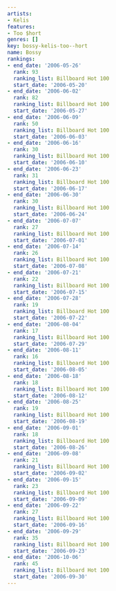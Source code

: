 ```yaml
---
artists:
- Kelis
features:
- Too $hort
genres: []
key: bossy-kelis-too--hort
name: Bossy
rankings:
- end_date: '2006-05-26'
  rank: 93
  ranking_list: Billboard Hot 100
  start_date: '2006-05-20'
- end_date: '2006-06-02'
  rank: 82
  ranking_list: Billboard Hot 100
  start_date: '2006-05-27'
- end_date: '2006-06-09'
  rank: 50
  ranking_list: Billboard Hot 100
  start_date: '2006-06-03'
- end_date: '2006-06-16'
  rank: 30
  ranking_list: Billboard Hot 100
  start_date: '2006-06-10'
- end_date: '2006-06-23'
  rank: 31
  ranking_list: Billboard Hot 100
  start_date: '2006-06-17'
- end_date: '2006-06-30'
  rank: 30
  ranking_list: Billboard Hot 100
  start_date: '2006-06-24'
- end_date: '2006-07-07'
  rank: 27
  ranking_list: Billboard Hot 100
  start_date: '2006-07-01'
- end_date: '2006-07-14'
  rank: 26
  ranking_list: Billboard Hot 100
  start_date: '2006-07-08'
- end_date: '2006-07-21'
  rank: 22
  ranking_list: Billboard Hot 100
  start_date: '2006-07-15'
- end_date: '2006-07-28'
  rank: 19
  ranking_list: Billboard Hot 100
  start_date: '2006-07-22'
- end_date: '2006-08-04'
  rank: 17
  ranking_list: Billboard Hot 100
  start_date: '2006-07-29'
- end_date: '2006-08-11'
  rank: 16
  ranking_list: Billboard Hot 100
  start_date: '2006-08-05'
- end_date: '2006-08-18'
  rank: 18
  ranking_list: Billboard Hot 100
  start_date: '2006-08-12'
- end_date: '2006-08-25'
  rank: 19
  ranking_list: Billboard Hot 100
  start_date: '2006-08-19'
- end_date: '2006-09-01'
  rank: 18
  ranking_list: Billboard Hot 100
  start_date: '2006-08-26'
- end_date: '2006-09-08'
  rank: 21
  ranking_list: Billboard Hot 100
  start_date: '2006-09-02'
- end_date: '2006-09-15'
  rank: 23
  ranking_list: Billboard Hot 100
  start_date: '2006-09-09'
- end_date: '2006-09-22'
  rank: 27
  ranking_list: Billboard Hot 100
  start_date: '2006-09-16'
- end_date: '2006-09-29'
  rank: 35
  ranking_list: Billboard Hot 100
  start_date: '2006-09-23'
- end_date: '2006-10-06'
  rank: 45
  ranking_list: Billboard Hot 100
  start_date: '2006-09-30'
---
```


